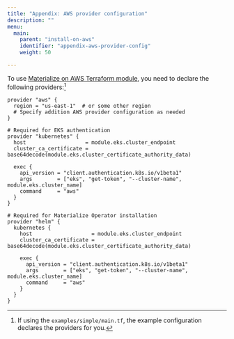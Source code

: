 ```yaml
---
title: "Appendix: AWS provider configuration"
description: ""
menu:
  main:
    parent: "install-on-aws"
    identifier: "appendix-aws-provider-config"
    weight: 50

---
```


To use [Materialize on AWS Terraform
module](https://github.com/MaterializeInc/terraform-aws-materialize), you need
to declare the following providers:[^1]

```hcl
provider "aws" {
  region = "us-east-1"  # or some other region
  # Specify addition AWS provider configuration as needed
}

# Required for EKS authentication
provider "kubernetes" {
  host                   = module.eks.cluster_endpoint
  cluster_ca_certificate = base64decode(module.eks.cluster_certificate_authority_data)

  exec {
    api_version = "client.authentication.k8s.io/v1beta1"
    args        = ["eks", "get-token", "--cluster-name", module.eks.cluster_name]
    command     = "aws"
  }
}

# Required for Materialize Operator installation
provider "helm" {
  kubernetes {
    host                   = module.eks.cluster_endpoint
    cluster_ca_certificate = base64decode(module.eks.cluster_certificate_authority_data)

    exec {
      api_version = "client.authentication.k8s.io/v1beta1"
      args        = ["eks", "get-token", "--cluster-name", module.eks.cluster_name]
      command     = "aws"
    }
  }
}
```

[^1]: If using the `examples/simple/main.tf`, the example configuration declares
    the providers for you.
